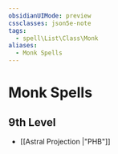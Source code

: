```yaml
---
obsidianUIMode: preview
cssclasses: json5e-note
tags:
  - spell\List\Class\Monk
aliases:
  - Monk Spells
---
```

# Monk Spells

## 9th Level

- [[Astral Projection \|"PHB"]]
